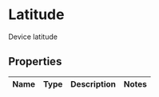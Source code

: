 

# Latitude

Device latitude

## Properties

| Name | Type | Description | Notes |
|------------ | ------------- | ------------- | -------------|



